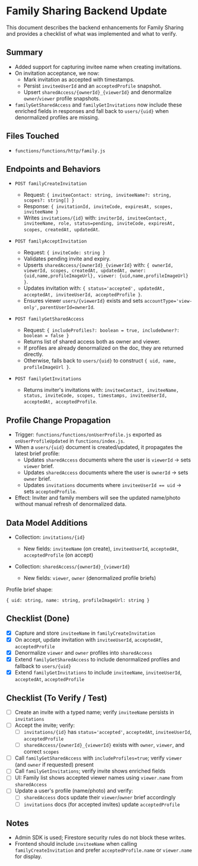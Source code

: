 # Family Sharing Backend Update

This document describes the backend enhancements for Family Sharing and provides a checklist of what was implemented and what to verify.

## Summary

- Added support for capturing invitee name when creating invitations.
- On invitation acceptance, we now:
  - Mark invitation as accepted with timestamps.
  - Persist `inviteeUserId` and an `acceptedProfile` snapshot.
  - Upsert `sharedAccess/{ownerId}_{viewerId}` and denormalize `owner`/`viewer` profile snapshots.
- `familyGetSharedAccess` and `familyGetInvitations` now include these enriched fields in responses and fall back to `users/{uid}` when denormalized profiles are missing.

## Files Touched

- `functions/functions/http/family.js`

## Endpoints and Behaviors

- `POST familyCreateInvitation`
  - Request: `{ inviteeContact: string, inviteeName?: string, scopes?: string[] }`
  - Response: `{ invitationId, inviteCode, expiresAt, scopes, inviteeName }`
  - Writes `invitations/{id}` with: `inviterId, inviteeContact, inviteeName, role, status=pending, inviteCode, expiresAt, scopes, createdAt, updatedAt`.

- `POST familyAcceptInvitation`
  - Request: `{ inviteCode: string }`
  - Validates pending invite and expiry.
  - Upserts `sharedAccess/{ownerId}_{viewerId}` with: `{ ownerId, viewerId, scopes, createdAt, updatedAt, owner: {uid,name,profileImageUrl}, viewer: {uid,name,profileImageUrl} }`.
  - Updates invitation with: `{ status='accepted', updatedAt, acceptedAt, inviteeUserId, acceptedProfile }`.
  - Ensures viewer `users/{viewerId}` exists and sets `accountType='view-only'`, `parentUserId=ownerId`.

- `POST familyGetSharedAccess`
  - Request: `{ includeProfiles?: boolean = true, includeOwner?: boolean = false }`
  - Returns list of shared access both as owner and viewer.
  - If profiles are already denormalized on the doc, they are returned directly.
  - Otherwise, falls back to `users/{uid}` to construct `{ uid, name, profileImageUrl }`.

- `POST familyGetInvitations`
  - Returns inviter's invitations with: `inviteeContact, inviteeName, status, inviteCode, scopes, timestamps, inviteeUserId, acceptedAt, acceptedProfile`.

## Profile Change Propagation

- Trigger: `functions/functions/onUserProfile.js` exported as `onUserProfileUpdated` in `functions/index.js`.
- When a `users/{uid}` document is created/updated, it propagates the latest brief profile:
  - Updates `sharedAccess` documents where the user is `viewerId` → sets `viewer` brief.
  - Updates `sharedAccess` documents where the user is `ownerId` → sets `owner` brief.
  - Updates `invitations` documents where `inviteeUserId == uid` → sets `acceptedProfile`.
- Effect: Inviter and family members will see the updated name/photo without manual refresh of denormalized data.

## Data Model Additions

- Collection: `invitations/{id}`
  - New fields: `inviteeName` (on create), `inviteeUserId`, `acceptedAt`, `acceptedProfile` (on accept)

- Collection: `sharedAccess/{ownerId}_{viewerId}`
  - New fields: `viewer`, `owner` (denormalized profile briefs)

Profile brief shape:
```
{ uid: string, name: string, profileImageUrl: string }
```

## Checklist (Done)

- [x] Capture and store `inviteeName` in `familyCreateInvitation`
- [x] On accept, update invitation with `inviteeUserId`, `acceptedAt`, `acceptedProfile`
- [x] Denormalize `viewer` and `owner` profiles into `sharedAccess`
- [x] Extend `familyGetSharedAccess` to include denormalized profiles and fallback to `users/{uid}`
- [x] Extend `familyGetInvitations` to include `inviteeName`, `inviteeUserId`, `acceptedAt`, `acceptedProfile`

## Checklist (To Verify / Test)

- [ ] Create an invite with a typed name; verify `inviteeName` persists in `invitations`
- [ ] Accept the invite; verify:
  - [ ] `invitations/{id}` has `status='accepted'`, `acceptedAt`, `inviteeUserId`, `acceptedProfile`
  - [ ] `sharedAccess/{ownerId}_{viewerId}` exists with `owner`, `viewer`, and correct `scopes`
- [ ] Call `familyGetSharedAccess` with `includeProfiles=true`; verify `viewer` (and `owner` if requested) present
- [ ] Call `familyGetInvitations`; verify invite shows enriched fields
- [ ] UI: Family list shows accepted viewer names using `viewer.name` from `sharedAccess`
- [ ] Update a user's profile (name/photo) and verify:
  - [ ] `sharedAccess` docs update their `viewer`/`owner` brief accordingly
  - [ ] `invitations` docs (for accepted invites) update `acceptedProfile`

## Notes

- Admin SDK is used; Firestore security rules do not block these writes.
- Frontend should include `inviteeName` when calling `familyCreateInvitation` and prefer `acceptedProfile.name` or `viewer.name` for display.
